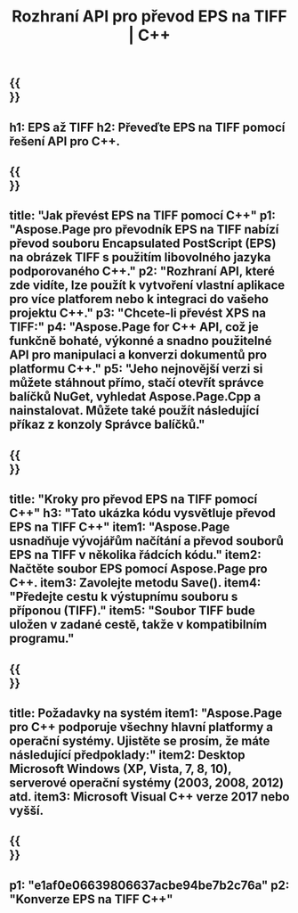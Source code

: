 ﻿---
translation: true
template: /_templates/_conversion-child-cpp.md
title: Rozhraní API pro převod EPS na TIFF | C++
url: /cpp/conversion/eps-to-tiff/
description: Převod EPS na TIFF poskytuje Aspose.Page pro řešení C++ API. Pracuje v C++ Runtime Environment pro Windows 32 bit, Windows 64 bit a Linux 64 bit.
informat: EPS
outformat: TIFF
otherformats: XPS PS
---

{{<section banner>}}
---
h1: EPS až TIFF
h2: Převeďte EPS na TIFF pomocí řešení API pro C++.
---

{{<section overview>}}
---
title: "Jak převést EPS na TIFF pomocí C++"
p1: "Aspose.Page pro převodník EPS na TIFF nabízí převod souboru Encapsulated PostScript (EPS) na obrázek TIFF s použitím libovolného jazyka podporovaného C++."
p2: "Rozhraní API, které zde vidíte, lze použít k vytvoření vlastní aplikace pro více platforem nebo k integraci do vašeho projektu C++."
p3: "Chcete-li převést XPS na TIFF:"
p4: "Aspose.Page for C++ API, což je funkčně bohaté, výkonné a snadno použitelné API pro manipulaci a konverzi dokumentů pro platformu C++."
p5: "Jeho nejnovější verzi si můžete stáhnout přímo, stačí otevřít správce balíčků NuGet, vyhledat Aspose.Page.Cpp a nainstalovat. Můžete také použít následující příkaz z konzoly Správce balíčků."
---

{{<section feature1>}}
---
title: "Kroky pro převod EPS na TIFF pomocí C++"
h3: "Tato ukázka kódu vysvětluje převod EPS na TIFF C++"
item1: "Aspose.Page usnadňuje vývojářům načítání a převod souborů EPS na TIFF v několika řádcích kódu."
item2: Načtěte soubor EPS pomocí Aspose.Page pro C++.
item3: Zavolejte metodu Save().
item4: "Předejte cestu k výstupnímu souboru s příponou (TIFF)."
item5: "Soubor TIFF bude uložen v zadané cestě, takže v kompatibilním programu."
---

{{<section feature2>}}
---
title: Požadavky na systém
item1: "Aspose.Page pro C++ podporuje všechny hlavní platformy a operační systémy. Ujistěte se prosím, že máte následující předpoklady:"
item2: Desktop Microsoft Windows (XP, Vista, 7, 8, 10), serverové operační systémy (2003, 2008, 2012) atd.
item3: Microsoft Visual C++ verze 2017 nebo vyšší.
---

{{<section gist>}}
---
p1: "e1af0e06639806637acbe94be7b2c76a"
p2: "Konverze EPS na TIFF C++"
---
